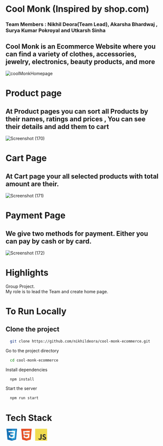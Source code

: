 # Cool Monk (Inspired by shop.com)
<h3>Team Members : Nikhil Deora(Team Lead), Akarsha Bhardwaj , Surya Kumar Pokroyal and Utkarsh Sinha</h3>
<h2>Cool Monk is an Ecommerce Website where you can find a variety of clothes, accessories, jewelry, electronics, beauty products, and more</h2>

![coolMonkHomepage](https://user-images.githubusercontent.com/112634386/213267871-97e32a50-7213-4511-ad45-b2f9ffccf767.png)

# Product page
<h2>At Product pages you can sort all Products by their names, ratings and prices , You can see their details and add them to cart </h2>

  ![Screenshot (170)](https://user-images.githubusercontent.com/112634386/215843297-4b919690-b288-41b6-b737-d53b0e357411.png)

# Cart Page

<h2>At Cart page your all selected products with total amount are their.</h2>

  ![Screenshot (171)](https://user-images.githubusercontent.com/112634386/215843313-c3a8d32b-5b14-4256-9677-2796d435f58a.png)
  
# Payment Page

<h2>We give two methods for payment. Either you can pay by cash or by card.</h2>  
  
![Screenshot (172)](https://user-images.githubusercontent.com/112634386/215843334-4e139e17-569e-4e01-827b-abf7546dab4d.png)

# Highlights

Group Project.\
My role is to lead the Team and create home page.



# To Run Locally
## Clone the project
```bash
  git clone https://github.com/nikhildeora/cool-monk-ecommerce.git
```

Go to the project directory

```bash
  cd cool-monk-ecommerce

```

Install dependencies

```bash
  npm install
```

Start the server


```bash
  npm run start
```

# Tech Stack

<div>
  <img src="https://github.com/devicons/devicon/blob/master/icons/css3/css3-original.svg"  title="CSS3" alt="CSS" width="40" height="40"/>&nbsp;
  <img src="https://github.com/devicons/devicon/blob/master/icons/html5/html5-original.svg" title="HTML5" alt="HTML" width="40" height="40"/>&nbsp;
  <img src="https://github.com/devicons/devicon/blob/master/icons/javascript/javascript-original.svg" title="JavaScript" alt="JavaScript" width="40" height="40"/>&nbsp;
  
    
</div>
